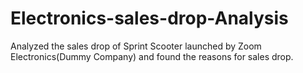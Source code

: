 # Electronics-sales-drop-Analysis
Analyzed the sales drop of Sprint Scooter launched by Zoom Electronics(Dummy Company) and found the reasons for sales drop.
